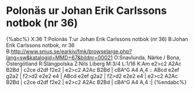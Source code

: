 # Polonäs ur Johan Erik Carlssons notbok (nr 36)

{%abc%}
X:36
T:Polonäs
T:ur Johan Erik Carlssons notbok (nr 36)
B:Johan Erik Carlssons notbok, nr 36
B:http://www.smus.se/earkiv/fmk/browselarge.php?lang=sw&katalogid=MMD+67&bildnr=00021
O:Snavlunda, Närke / Bona, Östergötland
R:Slängpolska
Z:Nils Liberg
M:3/4
L:1/16
K:Am
e2>c2 A2Ac B2Bd | c2ce d2df f2e2 | e2>c2 A2Ac B2Bd | cBA^G A4 A,4 ::
ABcd e2ef g2a2 | f2>d2 e2e2 e4 | ABcd e2ef g2a2 | f2>d2 e2e2 e4 |
e2>c2 A2Ac B2Bd | c2ce d2df f2e2 | e2>c2 A2Ac B2Bd | cBA^G A4 A,4 :|
{%endabc%}
